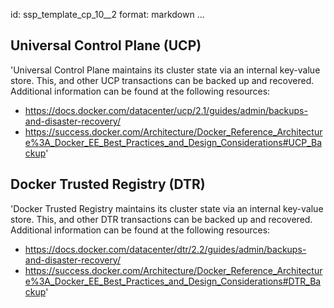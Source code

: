 id: ssp_template_cp_10__2
format: markdown
...
## Universal Control Plane (UCP)

'Universal Control Plane maintains its cluster state via an internal
key-value store. This, and other UCP transactions can be backed up and
recovered. Additional information can be found at the following
resources:

- https://docs.docker.com/datacenter/ucp/2.1/guides/admin/backups-and-disaster-recovery/
- https://success.docker.com/Architecture/Docker_Reference_Architecture%3A_Docker_EE_Best_Practices_and_Design_Considerations#UCP_Backup'
## Docker Trusted Registry (DTR)

'Docker Trusted Registry maintains its cluster state via an internal
key-value store. This, and other DTR transactions can be backed up and
recovered. Additional information can be found at the following
resources:

- https://docs.docker.com/datacenter/dtr/2.2/guides/admin/backups-and-disaster-recovery/
- https://success.docker.com/Architecture/Docker_Reference_Architecture%3A_Docker_EE_Best_Practices_and_Design_Considerations#DTR_Backup'
